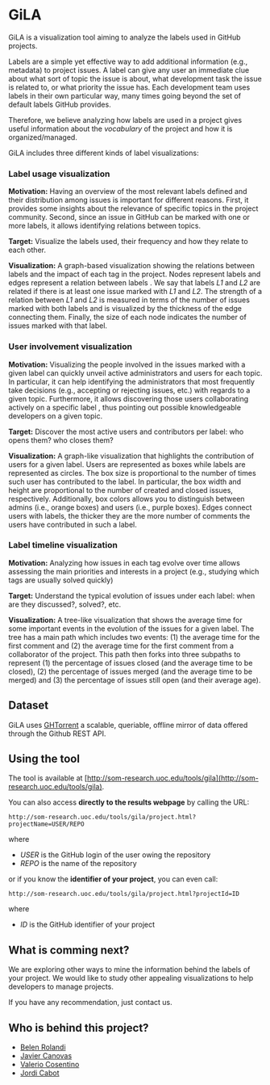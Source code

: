 # GiLA

GiLA is a visualization tool aiming to analyze the labels used in GitHub projects.

Labels are a simple yet effective way to add additional information (e.g., metadata) to project issues. A label can give any user an immediate clue about what sort of topic the issue is about, what development task the issue is related to, or what priority the issue has. Each development team uses labels in their own particular way, many times going beyond the set of default labels GitHub provides. 

Therefore, we believe analyzing how labels are used in a project gives useful information about the *vocabulary* of the project and how it is organized/managed. 

GiLA includes three different kinds of label visualizations:

### Label usage visualization

**Motivation:**   Having an overview of the most relevant labels defined and their distribution among issues is important for different reasons. First, it provides some insights about the relevance of specific topics in the project community. Second, since an issue in GitHub can be marked with one or more labels, it allows identifying relations between topics.

**Target:** Visualize the labels used, their frequency and how they relate to each other.

**Visualization:**  A graph-based visualization showing the relations between labels and the impact of each tag in the project. Nodes represent labels and edges represent a relation between labels . We say that labels *L1* and *L2* are related if there is at least one issue marked with *L1* and *L2*. The strength of a relation between *L1* and *L2* is measured in terms of the number of issues marked with both labels and is visualized by the thickness of the edge connecting them. Finally, the size of each node indicates the number of issues marked with that label. 

### User involvement visualization

**Motivation:**   Visualizing the people involved in the issues marked with a given label can quickly unveil active administrators and users for each topic. In particular, it can help identifying the administrators that most frequently take decisions (e.g., accepting or rejecting issues, etc.) with regards to a given topic. Furthermore, it allows discovering those users collaborating actively on a specific label , thus pointing out possible knowledgeable developers on a given topic.

**Target:** Discover the most active users and contributors per label: who opens them? who closes them?

**Visualization:**   A graph-like visualization that highlights the contribution of users for a given label. Users are represented as boxes while labels are represented as circles. The box size is proportional to the number of times such user has contributed to the label. In particular, the box width and height are proportional to the number of created and closed issues, respectively. Additionally, box colors allows you to distinguish between admins (i.e., orange boxes) and users (i.e., purple boxes). Edges connect users with labels, the thicker they are the more number of comments the users have contributed in such a label.

### Label timeline visualization

**Motivation:**   Analyzing how issues in each tag evolve over time allows assessing the main priorities and interests in a project (e.g., studying which tags are usually solved quickly)

**Target:** Understand the typical evolution of issues under each label: when are they discussed?, solved?, etc.

**Visualization:**  A tree-like visualization that shows the average time for some important events in the evolution of the issues for a given label. The tree has a main path which includes two events: (1) the average time for the first comment and (2) the average time for the first comment from a collaborator of the project. This path then forks into three subpaths to represent (1) the percentage of issues closed (and the average time to be closed), (2) the percentage of issues merged (and the average time to be merged) and (3) the percentage of issues still open (and their average age).

## Dataset

GiLA uses [GHTorrent](http://ghtorrent.org) a scalable, queriable, offline mirror of data offered through the Github REST API. 

## Using the tool

The tool is available at [http://som-research.uoc.edu/tools/gila](http://som-research.uoc.edu/tools/gila).

You can also access **directly to the results webpage** by calling the URL:

`http://som-research.uoc.edu/tools/gila/project.html?projectName=USER/REPO`

where

* *USER* is the GitHub login of the user owing the repository
* *REPO* is the name of the repository

or if you know the **identifier of your project**, you can even call:

`http://som-research.uoc.edu/tools/gila/project.html?projectId=ID`

where

* *ID* is the GitHub identifier of your project

## What is comming next?

We are exploring other ways to mine the information behind the labels of your project. We would like to study other appealing visualizations to help developers to manage projects.

If you have any recommendation, just contact us.

## Who is behind this project?

* [Belen Rolandi](http://github.com/belenrolandi/ "Belen Rolandi")
* [Javier Canovas](http://github.com/jlcanovas/ "Javier Canovas")
* [Valerio Cosentino](http://github.com/valeriocos/ "Valerio Cosentino")
* [Jordi Cabot](http://github.com/jcabot/ "Jordi Cabot")
